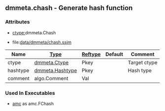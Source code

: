 ## dmmeta.chash - Generate hash function


### Attributes
<a href="#attributes"></a>
* [ctype:](/txt/ssimdb/dmmeta/ctype.md)dmmeta.Chash

* file:[data/dmmeta/chash.ssim](/data/dmmeta/chash.ssim)

|Name|[Type](/txt/ssimdb/dmmeta/ctype.md)|[Reftype](/txt/ssimdb/dmmeta/reftype.md)|Default|Comment|
|---|---|---|---|---|
|ctype|[dmmeta.Ctype](/txt/ssimdb/dmmeta/ctype.md)|Pkey||Target ctype|
|hashtype|[dmmeta.Hashtype](/txt/ssimdb/dmmeta/hashtype.md)|Pkey||Hash type|
|comment|algo.Comment|Val|

### Used In Executables
<a href="#used-in-executables"></a>
* [amc](/txt/exe/amc/README.md) as amc.FChash

